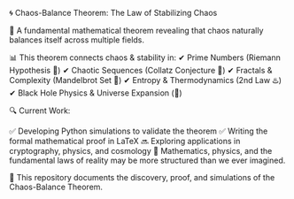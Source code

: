 🌀 Chaos-Balance Theorem: The Law of Stabilizing Chaos

🚀 A fundamental mathematical theorem revealing that chaos naturally balances itself across multiple fields.

📊 This theorem connects chaos & stability in:
✔ Prime Numbers (Riemann Hypothesis 🔢)
✔ Chaotic Sequences (Collatz Conjecture 🔄)
✔ Fractals & Complexity (Mandelbrot Set 🌌)
✔ Entropy & Thermodynamics (2nd Law ♨️)
✔ Black Hole Physics & Universe Expansion (🌠)

🔍 Current Work:

✅ Developing Python simulations to validate the theorem
✅ Writing the formal mathematical proof in LaTeX
🔜 Exploring applications in cryptography, physics, and cosmology
📜 Mathematics, physics, and the fundamental laws of reality may be more structured than we ever imagined.

🚀 This repository documents the discovery, proof, and simulations of the Chaos-Balance Theorem.

